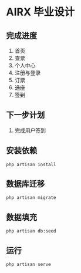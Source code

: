 # AIRX 毕业设计
## 完成进度
1. 首页
2. 查票
3. 个人中心
4. 注册与登录
5. 订票
6. ~~选座~~
7. ~~签到~~
## 下一步计划
1. 完成用户签到
## 安装依赖
```shell script
php artisan install
```
## 数据库迁移
```shell script
php artisan migrate
```
## 数据填充
```shell script
php artisan db:seed
```
## 运行
```shell script
php artisan serve
```